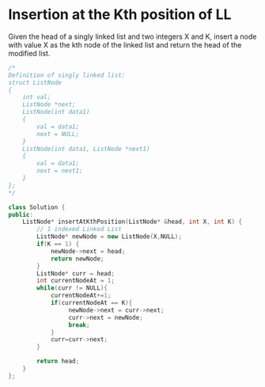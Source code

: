 # Insertion at the Kth position of LL

Given the head of a singly linked list and two integers X and K, insert a node with value X as the kth node of the linked list and return the head of the modified list.

```cpp
/*
Definition of singly linked list:
struct ListNode
{
    int val;
    ListNode *next;
    ListNode(int data1)
    {
        val = data1;
        next = NULL;
    }
    ListNode(int data1, ListNode *next1)
    {
        val = data1;
        next = next1;
    }
};
*/

class Solution {
public:
    ListNode* insertAtKthPosition(ListNode* &head, int X, int K) {
        // 1 indexed Linked List
        ListNode* newNode = new ListNode(X,NULL);
        if(K == 1) {
            newNode->next = head;
            return newNode;
        }
        ListNode* curr = head;
        int currentNodeAt = 1;
        while(curr != NULL){
            currentNodeAt+=1;
            if(currentNodeAt == K){
                 newNode->next = curr->next;
                 curr->next = newNode;
                 break;
            }
            curr=curr->next;
        }

        return head;
    }
};
```
